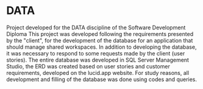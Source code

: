 # DATA
Project developed for the DATA discipline of the Software Development Diploma
This project was developed following the requirements presented by the "client", for the development of the database for an application that should manage shared workspaces.
In addition to developing the database, it was necessary to respond to some requests made by the client (user stories).
The entire database was developed in SQL Server Management Studio, the ERD was created based on user stories and customer requirements, developed on the lucid.app website.
For study reasons, all development and filling of the database was done using codes and queries.
